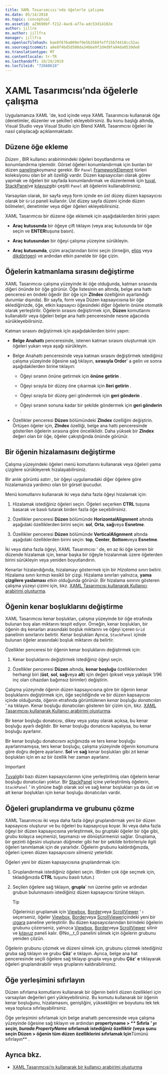 ```yaml
---
title: XAML Tasarımcısı'nda öğelerle çalışma
ms.date: 05/14/2018
ms.topic: conceptual
ms.assetid: a29690bf-f212-4ac6-a77a-adc53d14102e
author: jillre
ms.author: jillfra
manager: jillfra
ms.openlocfilehash: bae8f676a009ef9e5b3560feff15b74410cc52ac
ms.sourcegitcommit: a8e8f4bd5d508da34bbe9f2d4d9fa94da0539de0
ms.translationtype: MT
ms.contentlocale: tr-TR
ms.lasthandoff: 10/19/2019
ms.locfileid: "72668618"
---
```

# <a name="work-with-elements-in-xaml-designer"></a>XAML Tasarımcısı’nda öğelerle çalışma

Uygulamanıza XAML 'de, kod içinde veya XAML Tasarımcısı kullanarak öğe (denetimler, düzenler ve şekiller) ekleyebilirsiniz. Bu konu başlığı altında, Visual Studio veya Visual Studio için Blend XAML Tasarımcısı öğeleri ile nasıl çalışılacağı açıklanmaktadır.

## <a name="add-an-element-to-a-layout"></a>Düzene öğe ekleme

*Düzen* , BIR kullanıcı arabirimindeki öğeleri boyutlandırma ve konumlandırma işlemidir. Görsel öğeleri konumlandırmak için bunları bir düzen [paneline](xref:Windows.UI.Xaml.Controls.Panel)koymanız gerekir. Bir `Panel` [FrameworkElement](xref:Windows.UI.Xaml.FrameworkElement) türleri koleksiyonu olan bir alt özelliği vardır. Düzen kapsayıcıları olarak görev yapmak ve öğeleri bir sayfada konumlandırmak ve düzenlemek için [tuval](xref:Windows.UI.Xaml.Controls.Canvas), [StackPanel](xref:Windows.UI.Xaml.Controls.StackPanel)ve [kılavuz](xref:Windows.UI.Xaml.Controls.Grid)gibi çeşitli `Panel` alt öğelerini kullanabilirsiniz.

Varsayılan olarak, bir sayfa veya form içinde en üst düzey düzen kapsayıcısı olarak bir `Grid` paneli kullanılır. Üst düzey sayfa düzeni içinde düzen bölmeleri, denetimler veya diğer öğeleri ekleyebilirsiniz.

XAML Tasarımcısı bir düzene öğe eklemek için aşağıdakilerden birini yapın:

- **Araç kutusunda** bir öğeye çift tıklayın (veya araç kutusunda bir öğe seçin ve **ENTER**tuşuna basın).

- **Araç kutusundan** bir öğeyi çalışma yüzeyine sürükleyin.

- **Araç kutusunda**, çizim araçlarından birini seçin (örneğin, [elips](xref:Windows.UI.Xaml.Shapes.Ellipse) veya [dikdörtgen](xref:Windows.UI.Xaml.Shapes.Rectangle)) ve ardından etkin panelde bir öğe çizin.

## <a name="change-the-layering-order-of-elements"></a>Öğelerin katmanlama sırasını değiştirme

XAML Tasarımcısı çalışma yüzeyinde iki öğe olduğunda, katman sırasında diğeri önünde bir öğe görünür. Öğe listesinin en altında, belge ana hattı penceresi en öndeki öğedir (bir öğe için **ZIndex** özelliğinin ayarlandığı durumlar dışında). Bir sayfa, form veya Düzen kapsayıcısına bir öğe eklediğinizde, öğe, etkin kapsayıcı öğesindeki diğer öğelerin önüne otomatik olarak yerleştirilir. Öğelerin sırasını değiştirmek için, **Düzen** komutlarını kullanabilir veya öğeleri belge ana hattı penceresinde nesne ağacında sürükleyebilirsiniz.

Katman sırasını değiştirmek için aşağıdakilerden birini yapın:

- **Belge Anahattı** penceresinde, istenen katman sırasını oluşturmak için öğeleri yukarı veya aşağı sürükleyin.

- Belge Anahattı penceresinde veya katman sırasını değiştirmek istediğiniz çalışma yüzeyinde öğesine sağ tıklayın, **sırasıyla Order**' a gelin ve sonra aşağıdakilerden birine tıklayın:

  - Öğeyi sıranın önüne getirmek için **önüne getirin** .

  - Öğeyi sırayla bir düzey öne çıkarmak için **Ileri getirin** .

  - Öğeyi sırayla bir düzey geri göndermek için **geri gönderin** .

  - Öğeyi sıranın sonuna kadar bir şekilde göndermek için **geri gönderin** .

- Özellikler penceresi **Düzen** bölümündeki **ZIndex** özelliğini değiştirin. Örtüşen öğeler için, **ZIndex** özelliği, belge ana hattı penceresinde gösterilen öğelerin sırasına göre önceliklidir. Daha yüksek bir **ZIndex** değeri olan bir öğe, öğeler çakıştığında önünde görünür.

## <a name="change-the-alignment-of-an-element"></a>Bir öğenin hizalamasını değiştirme

Çalışma yüzeyindeki öğeleri menü komutlarını kullanarak veya öğeleri yama çizgilere sürükleyerek hizalayabilirsiniz.

Bir anlık görüntü *satırı* , bir öğeyi uygulamadaki diğer öğelere göre hizalamanıza yardımcı olan bir görsel ipucudur.

Menü komutlarını kullanarak iki veya daha fazla öğeyi hizalamak için:

1. Hizalamak istediğiniz öğeleri seçin. Öğeleri seçerken **CTRL** tuşuna basarak ve basılı tutarak birden fazla öğe seçebilirsiniz.

2. Özellikler penceresi **Düzen** bölümünde **HorizontalAlignment** altında aşağıdaki özelliklerden birini seçin: **sol**, **Orta**, **sağ**veya **Esnetme**.

3. Özellikler penceresi **Düzen** bölümünde **VerticalAlignment** altında aşağıdaki özelliklerden birini seçin: **top**, **Center**, **Bottom**veya **Esnetme**.

İki veya daha fazla öğeyi, XAML Tasarımcısı ' de, en az iki öğe içeren bir düzende hizalamak için, kenar başka bir öğeyle hizalanmak üzere öğelerden birini sürükleyin veya yeniden boyutlandırın.

Kenarlar hizalandığında, hizalamayı göstermek için bir *Hizalama sınırı* belirir. Hizalama sınırı kırmızı kesikli bir çizgi. Hizalama sınırları yalnızca, **yama çizgilere yaslaması** etkin olduğunda görünür. Bir hizalama sınırını gösteren çalışma yüzeyi çizimi için, bkz. [XAML Tasarımcısı kullanarak Kullanıcı arabirimi oluşturma](../xaml-tools/creating-a-ui-by-using-xaml-designer-in-visual-studio.md).

## <a name="change-an-elements-margins"></a>Öğenin kenar boşluklarını değiştirme

XAML Tasarımcısı kenar boşlukları, çalışma yüzeyinde bir öğe etrafında bulunan boş alan miktarını tespit ediyor. Örneğin, kenar boşlukları, bir öğenin dış kenarları arasındaki boşluk miktarını ve öğeyi içeren `Grid` panelinin sınırlarını belirtir. Kenar boşlukları Ayrıca, `StackPanel` içinde bulunan öğeler arasındaki boşluk miktarını da belirtir.

Özellikler penceresi bir öğenin kenar boşluklarını değiştirmek için:

1. Kenar boşluklarını değiştirmek istediğiniz öğeyi seçin.

2. Özellikler penceresi **Düzen** altında, **kenar boşluğu** özelliklerinden herhangi biri (**üst**, **sol**, **sağ**veya **alt**) için değeri (piksel veya yaklaşık 1/96 inç olan cihazdan bağımsız birimler) değiştirin.

Çalışma yüzeyinde öğenin düzen kapsayıcısına göre bir öğenin kenar boşluklarını değiştirmek için, öğe seçildiğinde ve bir düzen kapsayıcısı içinde olduğunda, öğenin etrafında görüntülenen *kenar boşluğu donatıcıları* ' na tıklayın. Kenar boşluğu donatıcıları gösteren bir çizim için, bkz. [XAML Tasarımcısı kullanarak Kullanıcı arabirimi oluşturma](../xaml-tools/creating-a-ui-by-using-xaml-designer-in-visual-studio.md).

Bir kenar boşluğu donatıcısı, dikey veya yatay olarak açıksa, bu kenar boşluğu ayarlı değildir. Bir kenar boşluğu donatıcısı kapalıysa, bu kenar boşluğu ayarlanır.

Bir kenar boşluğu donatıcısını açtığınızda ve ters kenar boşluğu ayarlanmamışsa, ters kenar boşluğu, çalışma yüzeyinde öğenin konumuna göre doğru değere ayarlanır. **Sol** ve **sağ** kenar boşlukları gibi zıt kenar boşlukları için en az bir özellik her zaman ayarlanır.

> [!IMPORTANT]
> [Tuval](xref:Windows.UI.Xaml.Controls.Canvas)gibi bazı düzen kapsayıcılarının içine yerleştirilmiş olan öğelerin kenar boşluğu donatıcıları yoktur. Bir [StackPanel](xref:Windows.UI.Xaml.Controls.StackPanel) içine yerleştirilmiş öğelerin, `StackPanel` ' in yönüne bağlı olarak sol ve sağ kenar boşlukları ya da üst ve alt kenar boşlukları için kenar boşluğu donatıcıları vardır.

## <a name="group-and-ungroup-elements"></a>Öğeleri gruplandırma ve grubunu çözme

XAML Tasarımcısı iki veya daha fazla öğeyi gruplandırmak yeni bir düzen kapsayıcısı oluşturur ve bu öğeleri bu kapsayıcıya koyar. İki veya daha fazla öğeyi bir düzen kapsayıcısına yerleştirmek, bu gruptaki öğeler bir öğe gibi, grubu kolayca seçmenizi, taşımanızı ve dönüştürmenizi sağlar. Gruplama, bir gezinti öğesini oluşturan düğmeler gibi her bir şekilde birbirleriyle ilgili öğeleri tanımlamak için de yararlıdır. Öğelerin grubunu kaldırdığınızda, öğeleri içeren düzen kapsayıcısını silmeniz yeterlidir.

Öğeleri yeni bir düzen kapsayıcısına gruplandırmak için:

1. Gruplandırmak istediğiniz öğeleri seçin. (Birden çok öğe seçmek için, tıkladığınızda **CTRL** tuşunu basılı tutun.)

2. Seçilen öğelere sağ tıklayın, **grupla**' nın üzerine gelin ve ardından grubun bulunmasını istediğiniz düzen kapsayıcısı türüne tıklayın.

    > [!TIP]
    > Öğelerinizi gruplamak için [Viewbox](xref:Windows.UI.Xaml.Controls.Viewbox), [Border](xref:Windows.UI.Xaml.Controls.Border)veya [ScrollViewer](xref:Windows.UI.Xaml.Controls.ScrollViewer) ' ı seçerseniz, öğeler [Viewbox](xref:Windows.UI.Xaml.Controls.Viewbox), [Border](xref:Windows.UI.Xaml.Controls.Border)veya [ScrollViewer](xref:Windows.UI.Xaml.Controls.ScrollViewer)içindeki yeni bir [ızgara](xref:Windows.UI.Xaml.Controls.Grid) paneline yerleştirilir. Bu düzen kapsayıcılarından birindeki öğelerin grubunu çözerseniz, yalnızca [Viewbox](xref:Windows.UI.Xaml.Controls.Viewbox), [Border](xref:Windows.UI.Xaml.Controls.Border)veya [ScrollViewer](xref:Windows.UI.Xaml.Controls.ScrollViewer) silinir ve [kılavuz](xref:Windows.UI.Xaml.Controls.Grid) paneli kalır. @No__t_0 panelini silmek için öğelerin grubunu yeniden çözün.

Öğelerin grubunu çözmek ve düzeni silmek için, grubunu çözmek istediğiniz gruba sağ tıklayın ve grubu **Çöz**' e tıklayın. Ayrıca, belge ana hat penceresinde seçili öğelere sağ tıklayıp grupla veya grubu **Çöz**' **e** tıklayarak öğeleri gruplandırabilir veya gruplarını kaldırabilirsiniz.

## <a name="reset-the-element-layout"></a>Öğe yerleşimini sıfırlayın

Düzen sıfırlama komutlarını kullanarak bir öğenin belirli düzen özellikleri için varsayılan değerleri geri yükleyebilirsiniz. Bu komutu kullanarak bir öğenin kenar boşluğunu, hizalamasını, genişliğini, yüksekliğini ve boyutunu tek tek veya topluca sıfırlayabilirsiniz.

Öğe yerleşimini sıfırlamak için belge anahattı penceresinde veya çalışma yüzeyinde öğesine sağ tıklayın ve ardından **propertyname  > ** **Sıfırla** *' yı seçin, burada* *PropertyName* sıfırlamak istediğiniz özelliktir (veya şunu seçin **Düzen**  >  öğenin tüm düzen özelliklerini sıfırlamak Için**Tümünü sıfırlayın** .

## <a name="see-also"></a>Ayrıca bkz.

- [XAML Tasarımcısı’nı kullanarak bir kullanıcı arabirimi oluşturma](../xaml-tools/creating-a-ui-by-using-xaml-designer-in-visual-studio.md)
